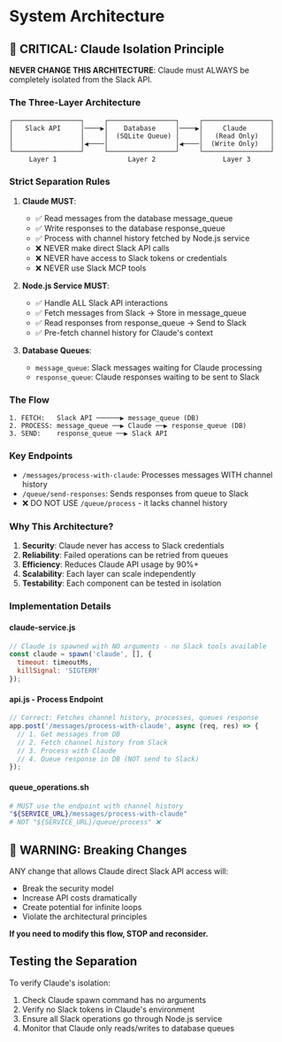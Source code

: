 # System Architecture

## 🚨 CRITICAL: Claude Isolation Principle

**NEVER CHANGE THIS ARCHITECTURE**: Claude must ALWAYS be completely isolated from the Slack API.

### The Three-Layer Architecture

```
┌─────────────────┐     ┌─────────────────┐     ┌─────────────────┐
│   Slack API     │────▶│    Database     │────▶│     Claude      │
│                 │     │  (SQLite Queue) │     │   (Read Only)   │
│                 │◀────│                 │◀────│  (Write Only)   │
└─────────────────┘     └─────────────────┘     └─────────────────┘
     Layer 1                  Layer 2                 Layer 3
```

### Strict Separation Rules

1. **Claude MUST**:
   - ✅ Read messages from the database message_queue
   - ✅ Write responses to the database response_queue
   - ✅ Process with channel history fetched by Node.js service
   - ❌ NEVER make direct Slack API calls
   - ❌ NEVER have access to Slack tokens or credentials
   - ❌ NEVER use Slack MCP tools

2. **Node.js Service MUST**:
   - ✅ Handle ALL Slack API interactions
   - ✅ Fetch messages from Slack → Store in message_queue
   - ✅ Read responses from response_queue → Send to Slack
   - ✅ Pre-fetch channel history for Claude's context

3. **Database Queues**:
   - `message_queue`: Slack messages waiting for Claude processing
   - `response_queue`: Claude responses waiting to be sent to Slack

### The Flow

```
1. FETCH:   Slack API ──────▶ message_queue (DB)
2. PROCESS: message_queue ──▶ Claude ──▶ response_queue (DB)
3. SEND:    response_queue ──▶ Slack API
```

### Key Endpoints

- `/messages/process-with-claude`: Processes messages WITH channel history
- `/queue/send-responses`: Sends responses from queue to Slack
- ❌ DO NOT USE `/queue/process` - it lacks channel history

### Why This Architecture?

1. **Security**: Claude never has access to Slack credentials
2. **Reliability**: Failed operations can be retried from queues
3. **Efficiency**: Reduces Claude API usage by 90%+
4. **Scalability**: Each layer can scale independently
5. **Testability**: Each component can be tested in isolation

### Implementation Details

#### claude-service.js
```javascript
// Claude is spawned with NO arguments - no Slack tools available
const claude = spawn('claude', [], {
  timeout: timeoutMs,
  killSignal: 'SIGTERM'
});
```

#### api.js - Process Endpoint
```javascript
// Correct: Fetches channel history, processes, queues response
app.post('/messages/process-with-claude', async (req, res) => {
  // 1. Get messages from DB
  // 2. Fetch channel history from Slack
  // 3. Process with Claude
  // 4. Queue response in DB (NOT send to Slack)
});
```

#### queue_operations.sh
```bash
# MUST use the endpoint with channel history
"${SERVICE_URL}/messages/process-with-claude"
# NOT "${SERVICE_URL}/queue/process" ❌
```

## 🛑 WARNING: Breaking Changes

ANY change that allows Claude direct Slack API access will:
- Break the security model
- Increase API costs dramatically
- Create potential for infinite loops
- Violate the architectural principles

**If you need to modify this flow, STOP and reconsider.**

## Testing the Separation

To verify Claude's isolation:
1. Check Claude spawn command has no arguments
2. Verify no Slack tokens in Claude's environment
3. Ensure all Slack operations go through Node.js service
4. Monitor that Claude only reads/writes to database queues